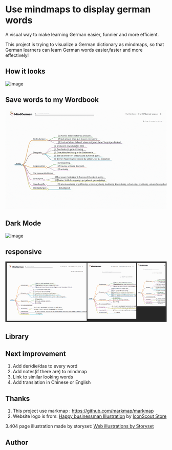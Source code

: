 # Use mindmaps to display german words

A visual way to make learning German easier, funnier and more efficient.

This project is trying to visualize a German dictionary as mindmaps, so that German learners can learn German words easier,faster and more effectively!

## How it looks

![image](https://github.com/susizhang/German_Mindmap_Dictionary_frontend/blob/main/src/assets/MindGerman1.gif)

## Save words to my Wordbook

![image](https://github.com/susizhang/German_Mindmap_Dictionary_frontend/blob/main/src/assets/MindGerman-save-openinmindmap-edit.gif)

## Dark Mode

![image](https://github.com/susizhang/German_Mindmap_Dictionary_frontend/blob/main/src/assets/darkmode.gif)

## responsive

![image](https://github.com/susizhang/German_Mindmap_Dictionary_frontend/blob/main/src/assets/responsive%20design.png)

## Library

## Next improvement

1. Add der/die/das to every word
2. Add notes(if there are) to mindmap
3. Link to similar looking words
4. Add translation in Chinese or English

## Thanks

1. This project use markmap : https://github.com/markmap/markmap
2. Website logo is from:
   <a href="https://iconscout.com/illustrations/happy-businessman" target="_blank">Happy businessman Illustration</a> by <a href="https://iconscout.com/contributors/iconscout" target="_blank">IconScout Store</a>

3.404 page illustration made by storyset:
<a href="https://storyset.com/web">Web illustrations by Storyset</a>

## Author
